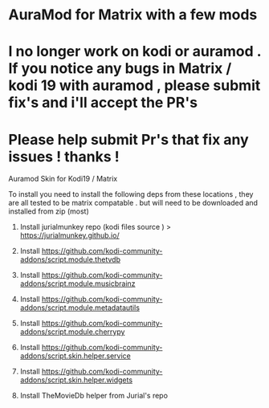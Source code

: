 # AuraMod for Matrix with a few mods
# I no longer work on kodi or auramod  . If you notice any bugs in Matrix / kodi 19 with auramod , please submit fix's and i'll accept the PR's 
# Please help submit Pr's that fix any issues ! thanks !
Auramod Skin for Kodi19 / Matrix 

To install you need to install the following deps from these locations , they are all tested to be matrix compatable . but will need to be downloaded and installed from zip (most) 

1. Install jurialmunkey repo (kodi files source ) > https://jurialmunkey.github.io/

2. Install https://github.com/kodi-community-addons/script.module.thetvdb

3. Install https://github.com/kodi-community-addons/script.module.musicbrainz

4. Install https://github.com/kodi-community-addons/script.module.metadatautils

5. Install https://github.com/kodi-community-addons/script.module.cherrypy

6. Install https://github.com/kodi-community-addons/script.skin.helper.service

7. Install https://github.com/kodi-community-addons/script.skin.helper.widgets

8. Install TheMovieDb helper from Jurial's repo


